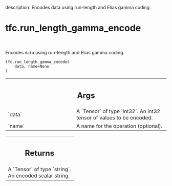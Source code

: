 description: Encodes data using run-length and Elias gamma coding.

<div itemscope itemtype="http://developers.google.com/ReferenceObject">
<meta itemprop="name" content="tfc.run_length_gamma_encode" />
<meta itemprop="path" content="Stable" />
</div>

# tfc.run_length_gamma_encode

<!-- Insert buttons and diff -->

<table class="tfo-notebook-buttons tfo-api nocontent" align="left">

</table>



Encodes `data` using run-length and Elias gamma coding.

<pre class="devsite-click-to-copy prettyprint lang-py tfo-signature-link">
<code>tfc.run_length_gamma_encode(
    data, name=None
)
</code></pre>



<!-- Placeholder for "Used in" -->


<!-- Tabular view -->
 <table class="responsive fixed orange">
<colgroup><col width="214px"><col></colgroup>
<tr><th colspan="2"><h2 class="add-link">Args</h2></th></tr>

<tr>
<td>
`data`
</td>
<td>
A `Tensor` of type `int32`. An int32 tensor of values to be encoded.
</td>
</tr><tr>
<td>
`name`
</td>
<td>
A name for the operation (optional).
</td>
</tr>
</table>



<!-- Tabular view -->
 <table class="responsive fixed orange">
<colgroup><col width="214px"><col></colgroup>
<tr><th colspan="2"><h2 class="add-link">Returns</h2></th></tr>
<tr class="alt">
<td colspan="2">
A `Tensor` of type `string`. An encoded scalar string.
</td>
</tr>

</table>

